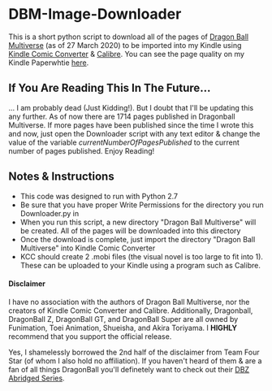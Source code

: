 # DBM-Image-Downloader
This is a short python script to download all of the pages of [Dragon Ball Multiverse](https://www.dragonball-multiverse.com/) (as of 27 March 2020) to be imported into my Kindle using [Kindle Comic Converter](https://kcc.iosphe.re/) & [Calibre](https://calibre-ebook.com/). You can see the page quality on my Kindle Paperwhtie [here](https://imgur.com/a/RsKLo5P).

## If You Are Reading This In The Future...
... I am probably dead (Just Kidding!). But I doubt that I'll be updating this any further. As of now there are 1714 pages published in Dragonball Multiverse. If more pages have been published since the time I wrote this and now, just open the Downloader script with any text editor & change the value of the variable _currentNumberOfPagesPublished_ to the current number of pages published. Enjoy Reading!

## Notes & Instructions
<ul>
<li>This code was designed to run with Python 2.7</li>
<li>Be sure that you have proper Write Permissions for the directory you run Downloader.py in</li>
<li>When you run this script, a new directory "Dragon Ball Multiverse" will be created. All of the pages will be downloaded into this directory</li>
<li>Once the download is complete, just import the directory "Dragon Ball Multiverse" into Kindle Comic Converter</li>
<li>KCC should create 2 .mobi files (the visual novel is too large to fit into 1). These can be uploaded to your Kindle using a program such as Calibre.</li>
</ul>

#### Disclaimer
I have no association with the authors of Dragon Ball Multiverse, nor the creators of Kindle Comic Converter and Calibre. Additionally, Dragonball, DragonBall Z, DragonBall GT, and DragonBall Super are all owned by Funimation, Toei Animation, Shueisha, and Akira Toriyama. I __HIGHLY__ recommend that you support the official release.

Yes, I shamelessly borrowed the 2nd half of the disclaimer from Team Four Star (of whom I also hold no affiliation). If you haven't heard of them & are a fan of all things DragonBall you'll definetely want to check out their [DBZ Abridged Series](https://www.youtube.com/watch?v=2nYozPLpJRE&t=1s).
